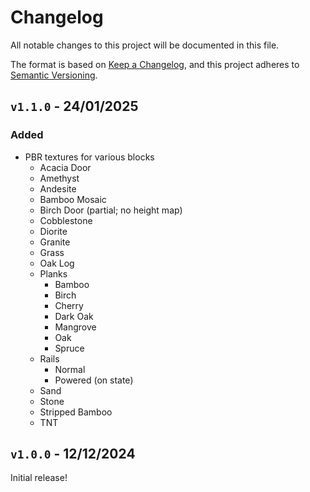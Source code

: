 # Changelog

All notable changes to this project will be documented in this file.

The format is based on [Keep a Changelog](https://keepachangelog.com/en/1.0.0/),
and this project adheres to [Semantic Versioning](https://semver.org/spec/v2.0.0.html).

## `v1.1.0` - 24/01/2025

### Added

- PBR textures for various blocks
  - Acacia Door
  - Amethyst
  - Andesite
  - Bamboo Mosaic
  - Birch Door (partial; no height map)
  - Cobblestone
  - Diorite
  - Granite
  - Grass
  - Oak Log
  - Planks
    - Bamboo
    - Birch
    - Cherry
    - Dark Oak
    - Mangrove
    - Oak
    - Spruce
  - Rails
    - Normal
    - Powered (on state)
  - Sand
  - Stone
  - Stripped Bamboo
  - TNT

## `v1.0.0` - 12/12/2024

Initial release!
